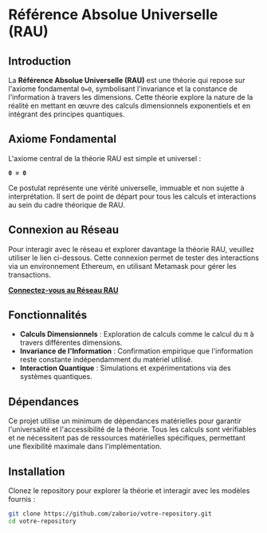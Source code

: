 # Référence Absolue Universelle (RAU)

## Introduction
La **Référence Absolue Universelle (RAU)** est une théorie qui repose sur l'axiome fondamental `0=0`, symbolisant l'invariance et la constance de l'information à travers les dimensions. Cette théorie explore la nature de la réalité en mettant en œuvre des calculs dimensionnels exponentiels et en intégrant des principes quantiques.

## Axiome Fondamental
L'axiome central de la théorie RAU est simple et universel :

**`0 = 0`**

Ce postulat représente une vérité universelle, immuable et non sujette à interprétation. Il sert de point de départ pour tous les calculs et interactions au sein du cadre théorique de RAU.

## Connexion au Réseau
Pour interagir avec le réseau et explorer davantage la théorie RAU, veuillez utiliser le lien ci-dessous. Cette connexion permet de tester des interactions via un environnement Ethereum, en utilisant Metamask pour gérer les transactions.

[**Connectez-vous au Réseau RAU**](https://zaborio.github.io/)

## Fonctionnalités
- **Calculs Dimensionnels** : Exploration de calculs comme le calcul du π à travers différentes dimensions.
- **Invariance de l'Information** : Confirmation empirique que l'information reste constante indépendamment du matériel utilisé.
- **Interaction Quantique** : Simulations et expérimentations via des systèmes quantiques.

## Dépendances
Ce projet utilise un minimum de dépendances matérielles pour garantir l'universalité et l'accessibilité de la théorie. Tous les calculs sont vérifiables et ne nécessitent pas de ressources matérielles spécifiques, permettant une flexibilité maximale dans l'implémentation.

## Installation
Clonez le repository pour explorer la théorie et interagir avec les modèles fournis :

```bash
git clone https://github.com/zaborio/votre-repository.git
cd votre-repository